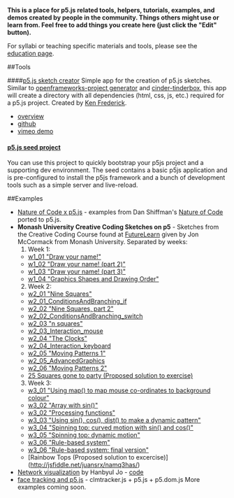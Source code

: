 **This is a place for p5.js related tools, helpers, tutorials, examples, and demos created by people in the community. Things others might use or learn from. Feel free to add things you create here (just click the "Edit" button).**

For syllabi or teaching specific materials and tools, please see the [education page](https://github.com/lmccart/p5.js/wiki/Education).

##Tools

####[p5.js sketch creator](http://blog.kennethfrederick.de/2014/06/sketch-creator.html)
Simple app for the creation of p5.js sketches. Similar to [openframeworks-project generator](https://github.com/ofZach/project-creator) and [cinder-tinderbox](https://github.com/cinder/TinderBox-Mac), this app will create a directory with all dependencies (html, css, js, etc.) required for a p5.js project. Created by [Ken Frederick](http://kennethfrederick.de/). 
* [overview](http://blog.kennethfrederick.de/2014/06/sketch-creator.html)
* [github](https://github.com/frederickk/Sketch-Creator)
* [vimeo demo](https://vimeo.com/99052459)

#### [p5.js seed project](https://github.com/winkerVSbecks/p5js-seed)
You can use this project to quickly bootstrap your p5js project and a supporting dev environment. The seed contains a basic p5js application and is pre-configured to install the p5js framework and a bunch of development tools such as a simple server and live-reload. 

##Examples

* [Nature of Code x p5.js](https://github.com/shiffman/The-Nature-of-Code-Examples-p5.js) - examples from Dan Shiffman's [Nature of Code](http://natureofcode.com) ported to p5.js.
* **Monash University Creative Coding Sketches on p5** - Sketches from the Creative Coding Course found at [FutureLearn](https://www.futurelearn.com/courses/creative-coding) given by Jon McCormack from Monash University. Separated by weeks:
  1. Week 1:
    * [w1_01 "Draw your name!"](http://jsfiddle.net/juansrx/czy94wq3/)
    * [w1_02 "Draw your name! (part 2)"](http://jsfiddle.net/juansrx/4Ltubdg6/)
    * [w1_03 "Draw your name! (part 3)"](http://jsfiddle.net/juansrx/4porpxL5/)
    * [w1_04 "Graphics Shapes and Drawing Order"](http://jsfiddle.net/juansrx/rLL086ju/)
  2. Week 2:
    * [w2_01 "Nine Squares"](http://jsfiddle.net/juansrx/rnquna93/)
    * [w2_01_ConditionsAndBranching_if](http://jsfiddle.net/juansrx/mzrosxq7/)
    * [w2_02 "Nine Squares, part 2"](http://jsfiddle.net/juansrx/zym6waus/)
    * [w2_02_ConditionsAndBranching_switch](http://jsfiddle.net/juansrx/4j0r4m7r/)
    * [w2_03 "n squares"](http://jsfiddle.net/juansrx/rs363mf1/)
    * [w2_03_Interaction_mouse](http://jsfiddle.net/juansrx/4fwydtfv/)
    * [w2_04 "The Clocks"](http://jsfiddle.net/juansrx/ve3wrupy/)
    * [w2_04_Interaction_keyboard](http://jsfiddle.net/juansrx/wudbqdwy/)
    * [w2_05 "Moving Patterns 1"](http://jsfiddle.net/juansrx/m2mkx98a/)
    * [w2_05_AdvancedGraphics](http://jsfiddle.net/juansrx/ggsfzhjL/)
    * [w2_06 "Moving Patterns 2"](http://jsfiddle.net/juansrx/t0cnm41t/)
    * [25 Squares gone to party (Proposed solution to exercise)](http://jsfiddle.net/juansrx/ud4g3331/)
  3. Week 3:
    * [w3_01 "Using map() to map mouse co-ordinates to background colour"](http://jsfiddle.net/juansrx/Lqahtj7v/)
    * [w3_02 "Array with sin()"](http://jsfiddle.net/juansrx/pnokeavu/)
    * [w3_02 "Processing functions"](http://jsfiddle.net/juansrx/7kq77zm7/)
    * [w3_03 "Using sin(), cos(), dist() to make a dynamic pattern"](http://jsfiddle.net/juansrx/5qa1beb2/)
    * [w3_04 "Spinning top: curved motion with sin() and cos()"](http://jsfiddle.net/juansrx/mt6jcwwt/)
    * [w3_05 "Spinning top: dynamic motion"](http://jsfiddle.net/juansrx/ho766ekz/)
    * [w3_06 "Rule-based system"](http://jsfiddle.net/juansrx/myv5kg9t/)
    * [w3_06 "Rule-based system: final version"](http://jsfiddle.net/juansrx/orb3kmjk/)
    * [Rainbow Tops (Proposed solution to excercise)] (http://jsfiddle.net/juansrx/namq3has/)
* [Network visualization](http://hanbyul-here.net/etc/2014_thesis_network/index.html) by Hanbyul Jo - [code](https://github.com/hanbyul-here/thesis_network)
* [face tracking and p5.js](https://gist.github.com/lmccart/2273a047874939ad8ad1) - clmtracker.js + p5.js + p5.dom.js
  More examples coming soon.